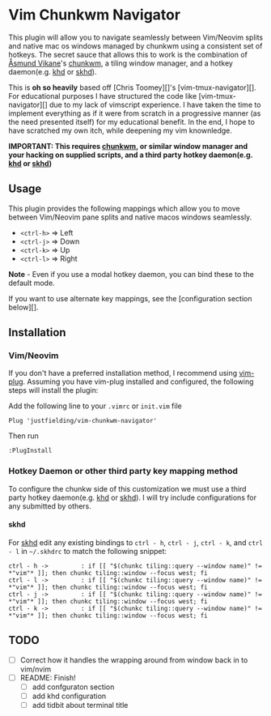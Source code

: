 Vim Chunkwm Navigator
==================

This plugin will allow you to navigate seamlessly between Vim/Neovim splits and
native mac os windows managed by chunkwm using a consistent set of hotkeys. The
secret sauce that allows this to work is the combination of [Åsmund Vikane][]'s
[chunkwm][], a tiling window manager, and a hotkey daemon(e.g. [khd][] or
[skhd][]).

This is **oh so heavily** based off [Chris Toomey][]'s [vim-tmux-navigator][].
For educational purposes I have structured the code like [vim-tmux-navigator][]
due to my lack of vimscript experience. I have taken the time to implement
everything as if it were from scratch in a progressive manner (as the need
presented itself) for my educational benefit. In the end, I hope to have
scratched my own itch, while deepening my vim knownledge.

**IMPORTANT: This requires [chunkwm][], or similar window manager and your
hacking on supplied scripts, and a third party hotkey daemon(e.g. [khd][] or
[skhd][])**

Usage
-----

This plugin provides the following mappings which allow you to move between
Vim/Neovim pane splits and native macos windows seamlessly.

- `<ctrl-h>` => Left
- `<ctrl-j>` => Down
- `<ctrl-k>` => Up
- `<ctrl-l>` => Right

**Note** - Even if you use a modal hotkey daemon, you can bind these to the
default mode.

If you want to use alternate key mappings, see the [configuration section
below][].

Installation
------------

### Vim/Neovim

If you don't have a preferred installation method, I recommend using [vim-plug][].
Assuming you have vim-plug installed and configured, the following steps will
install the plugin:

Add the following line to your `.vimrc` or `init.vim` file

``` vim
Plug 'justfielding/vim-chunkwm-navigator'
```

Then run

```
:PlugInstall
```

### Hotkey Daemon or other third party key mapping method

To configure the chunkw side of this customization we must use a third party
hotkey daemon(e.g. [khd][] or [skhd][]). I will try include configurations for 
any submitted by others.

#### skhd

For [skhd][] edit any existing bindings to `ctrl - h`, `ctrl - j`, `ctrl -
k`, and `ctrl - l` in `~/.skhdrc` to match the following snippet:

``` skhdrc
ctrl - h ->         : if [[ "$(chunkc tiling::query --window name)" != *"vim"* ]]; then chunkc tiling::window --focus west; fi
ctrl - l ->         : if [[ "$(chunkc tiling::query --window name)" != *"vim"* ]]; then chunkc tiling::window --focus west; fi
ctrl - j ->         : if [[ "$(chunkc tiling::query --window name)" != *"vim"* ]]; then chunkc tiling::window --focus west; fi
ctrl - k ->         : if [[ "$(chunkc tiling::query --window name)" != *"vim"* ]]; then chunkc tiling::window --focus west; fi
```

TODO
----

- [ ] Correct how it handles the wrapping around from window back in to vim/nvim  
- [ ] README: Finish!  
  - [ ] add confguraton section  
  - [ ] add khd configuration
  - [ ] add tidbit about terminal title

[Åsmund Vikane]: https://github.com/koekeishiya
[chunkwm]: https://github.com/koekeishiya/chunkwm
[khd]:https://github.com/koekeishiya/khd
[skhd]: https://github.com/koekeishiya/skhd 
[vim-plug]: https://github.com/junegunn/vim-plug